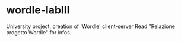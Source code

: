 # wordle-labIII
University project, creation of 'Wordle' client-server
Read "Relazione progetto Wordle" for infos.
